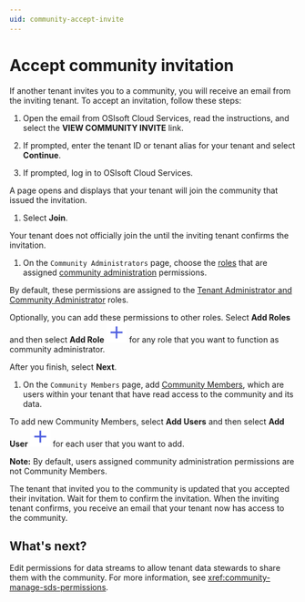 ```yaml
---
uid: community-accept-invite
---
```


# Accept community invitation

If another tenant invites you to a community, you will receive an email from the inviting tenant. To accept an invitation, follow these steps:

1. Open the email from OSIsoft Cloud Services, read the instructions, and select the **VIEW COMMUNITY INVITE** link.

1. If prompted, enter the tenant ID or tenant alias for your tenant and select **Continue**.

1. If prompted, log in to OSIsoft Cloud Services.

  A page opens and displays that your tenant will join the community that issued the invitation.

1. Select **Join**.

  Your tenant does not officially join the until the inviting tenant confirms the invitation.

1. On the `Community Administrators` page, choose the [roles](xref:ccRoles) that are assigned [community administration](xref:ccRoles#community-administrators-preview) permissions.

  By default, these permissions are assigned to the [Tenant Administrator and Community Administrator](xref:ccRoles#tenant-roles) roles. 
    
  Optionally, you can add these permissions to other roles. Select **Add Roles** and then select **Add Role** ![add role](../_icons/plus-thick-alt.svg) for any role that you want to function as community administrator. 

  After you finish, select **Next**.

1. On the `Community Members` page, add [Community Members](xref:ccRoles#community-member-role-preview), which are users within your tenant that have read access to the community and its data.

  To add new Community Members, select **Add Users** and then select **Add User** ![add user](../_icons/plus-thick-alt.svg) for each user that you want to add.

  **Note:** By default, users assigned community administration permissions are not Community Members.

The tenant that invited you to the community is updated that you accepted their invitation. Wait for them to confirm the invitation. When the inviting tenant confirms, you receive an email that your tenant now has access to the community.

## What's next?

Edit permissions for data streams to allow tenant data stewards to share them with the community. For more information, see <xref:community-manage-sds-permissions>.
